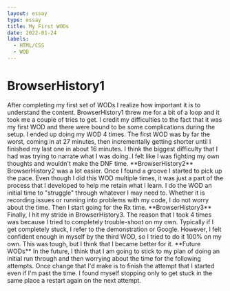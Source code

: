 ```yaml
---
layout: essay
type: essay
title: My First WODs
date: 2022-01-24
labels:
  - HTML/CSS
  - WOD
---
```

<h1>BrowserHistory1</h1>
After completing my first set of WODs I realize how important it is to understand the content. BrowserHistory1 threw me for a bit of a loop and it took me a couple of tries to get. I credit my difficulties to the fact that it was my first WOD and there were bound to be some complications during the setup. I ended up doing my WOD 4 times. The first WOD was by far the worst, coming in at 27 minutes, then incrementally getting shorter until I finished my last one in about 16 minutes. I think the biggest difficulty that I had was trying to narrate what I was doing. I felt like I was fighting my own thoughts and wouldn't make the DNF time.
**BrowserHistory2**
BrowserHistory2 was a lot easier. Once I found a groove I started to pick up the pace. Even though I did this WOD multiple times, it was just a part of the process that I developed to help me retain what I learn. I do the WOD an initial time to "struggle" through whatever I may need to. Whether it is recording issues or running into problems with my code, I do not worry about the time. Then I start going for the Rx time.
**BrowserHistory3**
Finally, I hit my stride in BrowserHistory3. The reason that I took 4 times was because I tried to completely trouble-shoot on my own. Typically if I get completely stuck, I refer to the demonstration or Google. However, I felt confident enough in myself by the third WOD, so I tried to do it 100% on my own. This was tough, but I think that I became better for it.
**Future WODs**
In the future, I think that I am going to stick to my plan of doing an initial run through and then worrying about the time for the following attempts. Once change that I'd make is to finish the attempt that I started even if I'm past the time. I found myself stopping only to get stuck in the same place a restart again on the next attempt.